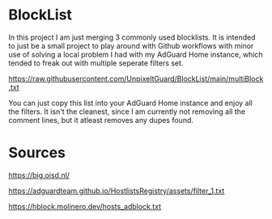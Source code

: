 # BlockList

In this project I am just merging 3 commonly used blocklists. It is intended to just be a small project to play around with Github workflows
with minor use of solving a local problem I had with my AdGuard Home instance, which tended to freak out with multiple seperate filters set.

https://raw.githubusercontent.com/UnpixeltGuard/BlockList/main/multiBlock.txt

You can just copy this list into your AdGuard Home instance and enjoy all the filters. 
It isn't the cleanest, since I am currently not removing all the comment lines, but it atleast removes any dupes found.

# Sources
https://big.oisd.nl/

https://adguardteam.github.io/HostlistsRegistry/assets/filter_1.txt

https://hblock.molinero.dev/hosts_adblock.txt
